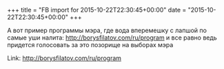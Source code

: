 +++
title = "FB import for 2015-10-22T22:30:45+00:00"
date = "2015-10-22T22:30:45+00:00"
+++

А вот пример программы мэра, где вода вперемешку с лапшой по самые уши налита: http://borysfilatov.com/ru/program и все равно ведь придется голосовать за это позорище на выборах мэра


Link: http://borysfilatov.com/ru/program
